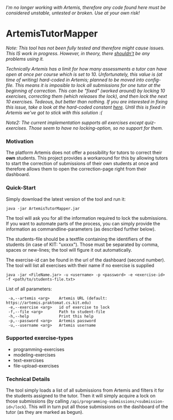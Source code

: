 *I'm no longer working with Artemis, therefore any code found here must be considered unstable, untested or broken. Use at your own risk!*

# ArtemisTutorMapper

*Note: This tool has not been fully tested and therefore might cause issues. This IS work in progress. However, in theory, there <u>shouldn't</u> be any problems using it.*

*Technically Artemis has a limit for how many assessments a tutor can have open at once per course which is set to 10. Unfortunately, this value is (at time of writing) hard-coded in Artemis; planned to be moved into config-file. This means it is imposible to lock all submissions for one tutor at the beginning of correction. This can be "fixed" (worked around) by locking 10 exercises, correcting them (which releases the lock), and then lock the next 10 exercises. Tedeous, but better than nothing.*
*If you are interested in fixing this issue, take a look at the hard-coded constant [here](https://github.com/ls1intum/Artemis/blob/f13a8dc62205f950fe1ea39b7d0cb50b44a8b091/src/main/java/de/tum/in/www1/artemis/config/Constants.java#L94).*
*Until this is fixed in Artemis we've got to stick with this solution :(*

*Note2: The current implementation supports all exercises except quiz-exercises. Those seem to have no locking-option, so no support for them.*

### Motivation
The platform Artemis does not offer a possibility for tutors to correct their **own** students.
This project provides a workaround for this by allowing tutors to start the correction of submissions of their own students at once
and therefore allows them to open the correction-page right from their dashboard.

### Quick-Start
Simply download the latest version of the tool and run it:

```
java -jar ArtemisTutorMapper.jar
```
The tool will ask you for all the information required to lock the submissions. If you want to automate parts of the process,
you can simply provide the information as commandline-parameters (as described further below).

The students-file should be a textfile containing the identifiers of the students (in case of KIT: "uxxxx").
Those must be separated by comma, spaces or new-lines; the tool will figure it out automatically.

The exercise-id can be found in the url of the dashboard (second number). The tool will list all exercises with their name if no exercise is supplied

```
java -jar <FileName.jar> -u <username> -p <password> -e <exercise-id> -f <path/to/students-file.txt>
```

List of all parameters:
```
 -a,--artemis <arg>    Artemis URL (default: https://artemis.praktomat.cs.kit.edu)
 -e,--exercise <arg>   id of exercise to lock
 -f,--file <arg>       Path to student-file
 -h,--help             Print this help
 -p,--password <arg>   Artemis password
 -u,--username <arg>   Artemis username
```

### Supported exercise-types
- programming-exercises
- modeling-exercises
- text-exercises
- file-upload-exercises

### Technical Details
The tool simply loads a list of all submissions from Artemis and filters it for the students assigned to the tutor.
Then it will simply acquire a lock on those submissions (by calling `/api/programming-submissions/<submission-id>/lock`).
This will in turn put all those submissions on the dashboard of the tutor (as they are marked as begun).
